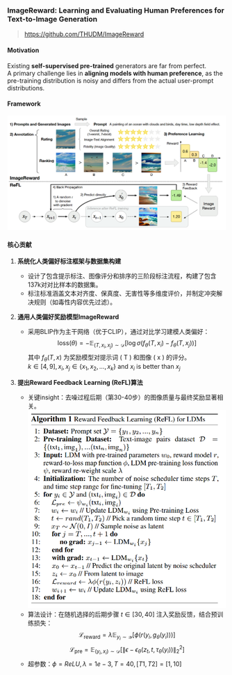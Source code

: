 ### ImageReward: Learning and Evaluating Human Preferences for Text-to-Image Generation
> https://github.com/THUDM/ImageReward

#### Motivation
Existing **self-supervised pre-trained** generators are far from perfect.  
A primary challenge lies in **aligning models with human preference**, as the pre-training distribution is noisy and differs from the actual user-prompt distributions.

#### Framework
![alt text](images/image.png)

#### 核心贡献
1. **系统化人类偏好标注框架与数据集构建**
   - 设计了包含提示标注、图像评分和排序的三阶段标注流程，构建了包含137k对对比样本的数据集。
   - 标注标准涵盖文本对齐度、保真度、无害性等多维度评价，并制定冲突解决规则（如毒性内容优先过滤）。

2. **通用人类偏好奖励模型ImageReward**
   - 采用BLIP作为主干网络（优于CLIP），通过对比学习建模人类偏好：
     $$
     \text{loss}(\theta) = -\mathbb{E}_{(T,x_i,x_j)\sim\mathcal{D}} \left[ \log \sigma(f_\theta(T,x_i) - f_\theta(T,x_j)) \right]
     $$
     其中 $f_\theta(T,x)$ 为奖励模型对提示词 \( T \) 和图像 \( x \) 的评分。  
     $k \in [4,9],x_i,x_j \in \{x_1, x_2, ... ,x_k\}$ and $x_i$ is better than $x_j$

3. **提出Reward Feedback Learning (ReFL)算法**
   - 关键insight：去噪过程后期（第30-40步）的图像质量与最终奖励显著相关。
   ![alt text](images/image-1.png)
   - 算法设计：在随机选择的后期步骤 $t \in [30,40]$ 注入奖励反馈，结合预训练损失：
     $$
     \mathcal{L}_{\text{reward}} = \lambda \mathbb{E}_{y_i \sim \mathcal{Y}} \left[ \phi(r(y_i, g_\theta(y_i))) \right]
     $$
     $$
     \mathcal{L}_{\text{pre}} = \mathbb{E}_{(y_i,x_i)\sim\mathcal{D}} \left[ \|\epsilon - \epsilon_\theta(z_t, t, \tau_\theta(y_i))\|_2^2 \right]
     $$
   - 超参数：$\phi = ReLU, λ = 1e − 3, T = 40, [T1, T2] = [1, 10]$